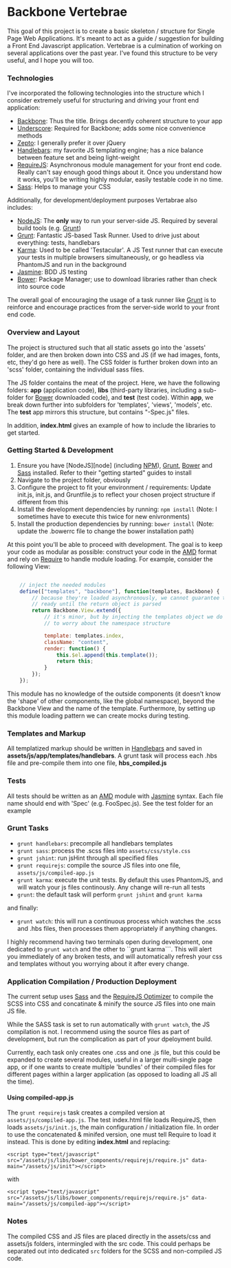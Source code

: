 # Backbone Vertebrae

This goal of this project is to create a basic skeleton / structure for Single Page Web Applications. It's meant to act as a guide / suggestion for building a Front End Javascript application. Vertebrae is a culmination of working on several applications over the past year. I've found this structure to be very useful, and I hope you will too.

### Technologies

I've incorporated the following technologies into the structure which I consider extremely useful for structuring and driving your front end application:

*	[Backbone][backbone]: Thus the title. Brings decently coherent structure to your app
*	[Underscore][underscore]: Required for Backbone; adds some nice convenience methods
*	[Zepto][zepto]: I generally prefer it over jQuery
*	[Handlebars][handlebars]: my favorite JS templating engine; has a nice balance between feature set and being light-weight
*	[RequireJS][require]: Asynchronous module management for your front end code. Really can't say enough good things about it. Once you understand how it works, you'll be writing highly modular, easily testable code in no time.
*	[Sass][sass]: Helps to manage your CSS

Additionally, for development/deployment purposes Vertabrae also includes:

*	[NodeJS][nodejs]: The __only__ way to run your server-side JS. Required by several build tools (e.g. [Grunt][grunt])
*	[Grunt][grunt]: Fantastic JS-based Task Runner. Used to drive just about everything: tests, handlebars 
*	[Karma][karma]: Used to be called 'Testacular'. A JS Test runner that can execute your tests in multiple browsers simultaneously, or go headless via PhantomJS and run in the background
*	[Jasmine][jasmine]: BDD JS testing
*	[Bower][bower]: Package Manager; use to download libraries rather than check into source code

The overall goal of encouraging the usage of a task runner like [Grunt][grunt] is to reinforce and encourage practices from the server-side world to your front end code.

### Overview and Layout

The project is structured such that all static assets go into the 'assets' folder, and are then broken down into CSS and JS (if we had images, fonts, etc, they'd go here as well). The CSS folder is further broken down into an 'scss' folder, containing the individual sass files.

The JS folder contains the meat of the project. Here, we have the following folders: __app__ (application code), __libs__ (third-party libraries, including a sub-folder for [Bower][bower] downloaded code), and __test__ (test code). Within __app__, we break down further into subfolders for 'templates', 'views', 'models', etc. The __test__ app mirrors this structure, but contains "-Spec.js" files.

In addition, __index.html__ gives an example of how to include the libraries to get started.

### Getting Started & Development

1.    Ensure you have [NodeJS][node] (including [NPM](https://npmjs.org/)), [Grunt][grunt], [Bower][bower] and [Sass][sass] installed. Refer to their "getting started" guides to install
1.    Navigate to the project folder, obviously
1.    Configure the project to fit your environment / requirements: Update init.js, init.js, and Gruntfile.js to reflect your chosen project structure if different from this
1.    Install the development dependencies by running: ```npm install``` (Note: I sometimes have to execute this twice for new enivronments)
1.    Install the production dependencies by running: ```bower install``` (Note: update the .bowerrc file to change the bower installation path)

At this point you'll be able to proceed with development. The goal is to keep your code as modular as possible: construct your code in the [AMD][amd] format and rely on [Require][require] to handle module loading.
For example, consider the following View:

```javascript

	// inject the needed modules
	define(["templates", "backbone"], function(templates, Backbone) {
		// because they're loaded asynchronously, we cannot guarantee they'll be 
		// ready until the return object is parsed
		return Backbone.View.extend({
			// it's minor, but by injecting the templates object we do not have 
			// to worry about the namespace structure

			template: templates.index, 
			className: "content",
			render: function() {
				this.$el.append(this.template());
				return this;
			}
		});
	});

```

This module has no knowledge of the outside components (it doesn't know the 'shape' of other components, like the global namespace), beyond the Backbone View and the name of the template. Furthermore, by setting up this module loading pattern we can create mocks during testing.



### Templates and Markup

All templatized markup should be written in [Handlebars][handlebars] and saved in __assets/js/app/templates/handlebars__. A grunt task will process each .hbs file and pre-compile them into one file, __hbs_compiled.js__


### Tests

All tests should be written as an [AMD][amd] module with [Jasmine][jasmine] syntax. Each file name should end with 'Spec' (e.g. FooSpec.js). See the test folder for an example

### Grunt Tasks

*	```grunt handlebars```: precompile all handlebars templates
*	```grunt sass```: process the .scss files into ```assets/css/style.css```
*	```grunt jshint```: run jsHint through all specified files
*	```grunt requirejs```: compile the source JS files into one file, ```assets/js/compiled-app.js```
*	```grunt karma```: execute the unit tests. By default this uses PhantomJS, and will watch your js files continously. Any change will re-run all tests	
*	```grunt```: the default task will perform ``grunt jshint`` and ``grunt karma``

and finally:

*	```grunt watch```: this will run a continuous process which watches the .scss and .hbs files, then processes them appropriately if anything changes. 

I highly recommend having two terminals open during development, one dedicated to ```grunt watch``` and the other to ``grunt karma```. This will alert you immediately of any broken tests, and will automatically refresh your css and templates without you worrying about it after every change.


### Application Compilation / Production Deployment

The current setup uses [Sass][sass] and the [RequireJS Optimizer][require] to compile the SCSS into CSS and concatinate & minify the source JS files into one main JS file.

While the SASS task is set to run automatically with ```grunt watch```, the JS compilation is not. I recommend using the source files as part of development, but run the complication as part of your dpeloyment build.

Currently, each task only creates one .css and one .js file, but this could be expanded to create several modules, useful in a larger multi-single page app, or if one wants to create multiple 'bundles' of their compiled files for different pages within a larger application (as opposed to loading all JS all the time).

#### Using compiled-app.js

The ```grunt requirejs``` task creates a compiled version at ```assets/js/compiled-app.js```. The test index.html file loads RequireJS, then loads ```assets/js/init.js```, the main configuration / initialization file. 
In order to use the concatenated & minifed version, one must tell Require to load it instead. This is done by editing __index.html__ and replacing:


```<script type="text/javascript" src="/assets/js/libs/bower_components/requirejs/require.js" data-main="/assets/js/init"></script>```

with 

```<script type="text/javascript" src="/assets/js/libs/bower_components/requirejs/require.js" data-main="/assets/js/compiled-app"></script>```


### Notes

The compiled CSS and JS files are placed directly in the assets/css and assets/js folders, intermingled with the src code. This could perhaps be separated out into dedicated ```src``` folders for the SCSS and non-compiled JS code.


[zepto]: http://zeptojs.com/ 
[underscore]: http://underscorejs.org/ "Underscore.js"
[backbone]: http://backbonejs.org/  "Backbone.js"
[handlebars]: http://handlebarsjs.com/ "Handlebars"
[require]: http://requirejs.org/ "Require.js"
[nodejs]: http://nodejs.org/ "NodeJS"
[grunt]: http://gruntjs.com/ "Grunt"
[karma]: http://karma-runner.github.io/0.10/index.html "Karma"
[jasmine]: http://pivotal.github.io/jasmine/ "Jasmine"
[bower]: http://bower.io/ "Bower"
[sass]: http://sass-lang.com/ "Sass"
[amd]: http://requirejs.org/docs/whyamd.html "Why AMD?"


